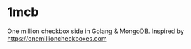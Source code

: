 # 1mcb
One million checkbox side in Golang &amp; MongoDB. Inspired by https://onemillioncheckboxes.com
